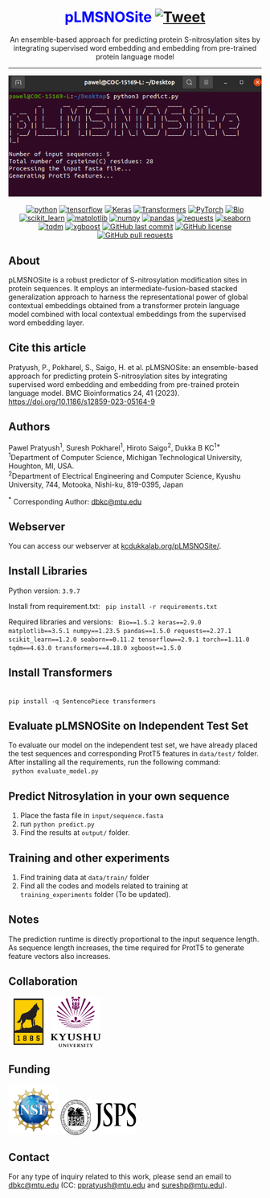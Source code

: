 <div align="center">

# <span style="color:blue;">pLMSNOSite</span> [![Tweet](https://img.shields.io/twitter/url/http/shields.io.svg?style=social)](https://twitter.com/intent/tweet?text=Check%20out%20this%20amazing%20repository&url=https://github.com/KCLabMTU/pLMSNOSite&via=YourTwitterHandle&hashtags=github,transformers,ptmprediction,proteins)

</div>


 <p align="center">
An ensemble-based approach for predicting protein S-nitrosylation sites by integrating supervised word embedding and embedding from pre-trained protein language model
 </p>
 
---
<p align="center">
<img src="images/Screenshot from 2023-06-22 15-32-45.png"/> 
</p>

<p align="center">
<a href="https://www.python.org/"><img alt="python" src="https://img.shields.io/badge/Python-3.9.7-blue.svg"/></a>
<a href="https://www.tensorflow.org/"><img alt="tensorflow" src="https://img.shields.io/badge/TensorFlow-2.9.1-orange.svg"/></a>
<a href="https://keras.io/"><img alt="Keras" src="https://img.shields.io/badge/Keras-2.9.0-red.svg"/></a>
<a href="https://huggingface.co/transformers/"><img alt="Transformers" src="https://img.shields.io/badge/Transformers-4.18.0-yellow.svg"/></a>
<a href="https://pytorch.org/"><img alt="PyTorch" src="https://img.shields.io/badge/PyTorch-1.11.0-orange.svg"/></a>
<a href="https://biopython.org/"><img alt="Bio" src="https://img.shields.io/badge/Bio-1.5.2-brightgreen.svg"/></a>
<a href="https://scikit-learn.org/"><img alt="scikit_learn" src="https://img.shields.io/badge/scikit_learn-1.2.0-blue.svg"/></a>
<a href="https://matplotlib.org/"><img alt="matplotlib" src="https://img.shields.io/badge/matplotlib-3.5.1-blueviolet.svg"/></a>
<a href="https://numpy.org/"><img alt="numpy" src="https://img.shields.io/badge/numpy-1.23.5-red.svg"/></a>
<a href="https://pandas.pydata.org/"><img alt="pandas" src="https://img.shields.io/badge/pandas-1.5.0-yellow.svg"/></a>
<a href="https://docs.python-requests.org/en/latest/"><img alt="requests" src="https://img.shields.io/badge/requests-2.27.1-green.svg"/></a>
<a href="https://seaborn.pydata.org/"><img alt="seaborn" src="https://img.shields.io/badge/seaborn-0.11.2-lightgrey.svg"/></a>
<a href="https://tqdm.github.io/"><img alt="tqdm" src="https://img.shields.io/badge/tqdm-4.63.0-blue.svg"/></a>
<a href="https://xgboost.readthedocs.io/en/latest/"><img alt="xgboost" src="https://img.shields.io/badge/xgboost-1.5.0-purple.svg"/></a>
<a href="https://github.com/KCLabMTU/pLMSNOSite/commits/main"><img alt="GitHub last commit" src="https://img.shields.io/github/last-commit/KCLabMTU/pLMSNOSite.svg?style=flat&color=blue"></a>
<a href="https://github.com/KCLabMTU/pLMSNOSite/blob/main/LICENSE"><img alt="GitHub license" src="https://img.shields.io/github/license/KCLabMTU/pLMSNOSite.svg?style=flat&color=blue"></a>
<a href="https://github.com/KCLabMTU/pLMSNOSite/pulls"><img alt="GitHub pull requests" src="https://img.shields.io/github/issues-pr/KCLabMTU/pLMSNOSite.svg?style=flat&color=blue"></a>


 
</p>

## About
pLMSNOSite is a robust predictor of S-nitrosylation modification sites in protein sequences. It employs an intermediate-fusion-based stacked generalization approach to harness the representational power of global contextual embeddings obtained from a transformer protein language model combined with local contextual embeddings from the supervised word embedding layer.

## Cite this article
Pratyush, P., Pokharel, S., Saigo, H. et al. pLMSNOSite: an ensemble-based approach for predicting protein S-nitrosylation sites by integrating supervised word embedding and embedding from pre-trained protein language model. BMC Bioinformatics 24, 41 (2023). https://doi.org/10.1186/s12859-023-05164-9

## Authors
Pawel Pratyush<sup>1</sup>, Suresh Pokharel<sup>1</sup>, Hiroto Saigo<sup>2</sup>, Dukka B KC<sup>1*</sup>
<br>
<sup>1</sup>Department of Computer Science, Michigan Technological University, Houghton, MI, USA.
<br>
<sup>2</sup>Department of Electrical Engineering and Computer Science, Kyushu University, 744, Motooka, Nishi-ku, 819-0395, Japan

<sup>*</sup> Corresponding Author: dbkc@mtu.edu

## Webserver

You can access our webserver at [kcdukkalab.org/pLMSNOSite/](http://kcdukkalab.org/pLMSNOSite/).


## Install Libraries
Python version: `3.9.7`

Install from requirement.txt: 
<code>
pip install -r requirements.txt
</code>

Required libraries and versions: 
<code>
Bio==1.5.2
keras==2.9.0
matplotlib==3.5.1
numpy==1.23.5
pandas==1.5.0
requests==2.27.1
scikit_learn==1.2.0
seaborn==0.11.2
tensorflow==2.9.1
torch==1.11.0
tqdm==4.63.0
transformers==4.18.0
xgboost==1.5.0
</code>

## Install Transformers
<code>
pip install -q SentencePiece transformers
</code>

## Evaluate pLMSNOSite on Independent Test Set
To evaluate our model on the independent test set, we have already placed the test sequences and corresponding ProtT5 features in `data/test/` folder. After installing all the requirements, run the following command:
<br>
<code>
 python evaluate_model.py
</code>

## Predict Nitrosylation in your own sequence
1. Place the fasta file in `input/sequence.fasta`
2. run `python predict.py`
3. Find the results at `output/` folder.

## Training and other experiments
1. Find training data at `data/train/` folder
2. Find all the codes and models related to training at `training_experiments` folder (To be updated).

## Notes
The prediction runtime is directly proportional to the input sequence length. As sequence length increases, the time required for ProtT5 to generate feature vectors also increases.

## Collaboration
<p>
<a href="https://www.mtu.edu/"><img src="images/mtu.png" width="80" height="100"></a>
<a href="https://www.kyushu-u.ac.jp/en/"><img src="images/Kyushu_University_Logo-586x700.png" width="100" height="100"></a>
</p>

## Funding 
<p>
<img src="images/NSF_Official_logo.svg"/ width="100" height="100"> <img src="images/JSPS-logo.jpg"/ width="150" height="70">
</p>

## Contact
For any type of inquiry related to this work, please send an email to dbkc@mtu.edu (CC: ppratyush@mtu.edu and sureshp@mtu.edu).
